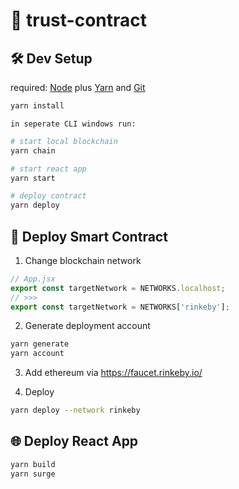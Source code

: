 # 🤞 trust-contract

## 🛠️ Dev Setup

required: [Node](https://nodejs.org/dist/latest-v12.x/) plus [Yarn](https://classic.yarnpkg.com/en/docs/install/) and [Git](https://git-scm.com/downloads)

```bash
yarn install
```

`in seperate CLI windows run:`

```bash
# start local blockchain
yarn chain
```

```bash
# start react app
yarn start
```

```bash
# deploy contract
yarn deploy
```

## 📡 Deploy Smart Contract

1. Change blockchain network

```javascript
// App.jsx
export const targetNetwork = NETWORKS.localhost;
// >>>
export const targetNetwork = NETWORKS['rinkeby'];
```

2. Generate deployment account

```bash
yarn generate
yarn account
```

3. Add ethereum via https://faucet.rinkeby.io/

4. Deploy

```bash
yarn deploy --network rinkeby
```

## 🌐 Deploy React App

```bash
yarn build
yarn surge
```
